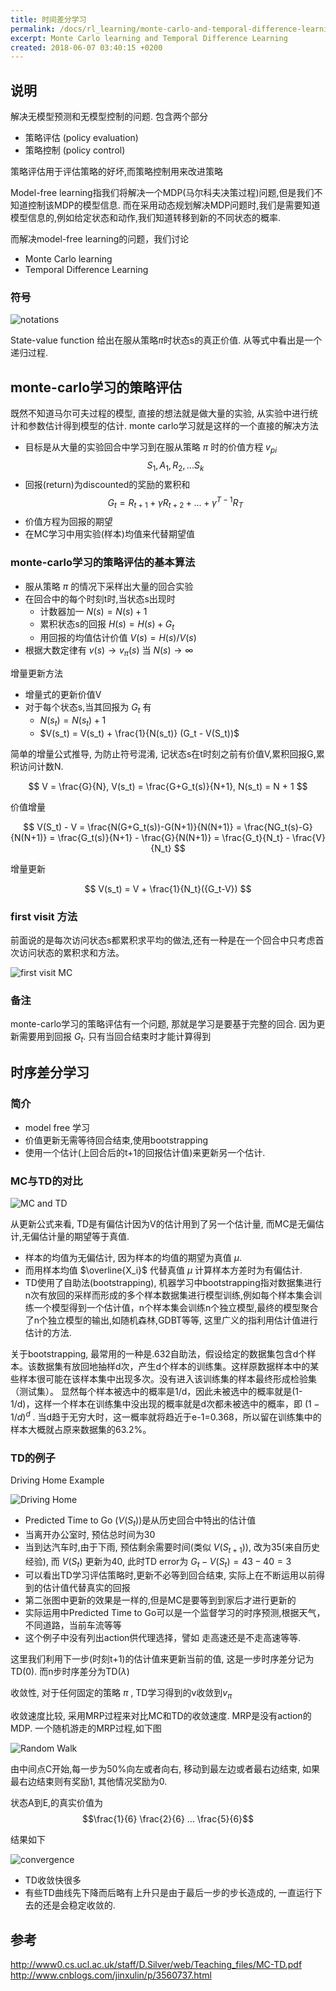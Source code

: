 ```yaml
---
title: 时间差分学习
permalink: /docs/rl_learning/monte-carlo-and-temporal-difference-learning/
excerpt: Monte Carlo learning and Temporal Difference Learning
created: 2018-06-07 03:40:15 +0200
---
```


## 说明

解决无模型预测和无模型控制的问题. 包含两个部分

* 策略评估 (policy evaluation)
* 策略控制 (policy control)

策略评估用于评估策略的好坏,而策略控制用来改进策略

Model-free learning指我们将解决一个MDP(马尔科夫决策过程)问题,但是我们不知道控制该MDP的模型信息. 而在采用动态规划解决MDP问题时,我们是需要知道模型信息的,例如给定状态和动作,我们知道转移到新的不同状态的概率.

而解决model-free learning的问题，我们讨论

* Monte Carlo learning
* Temporal Difference Learning

### 符号

![notations](assets/markdown-img-paste-20180607110757801.png)

State-value function 给出在服从策略$\pi$时状态s的真正价值. 从等式中看出是一个递归过程.

## monte-carlo学习的策略评估

既然不知道马尔可夫过程的模型, 直接的想法就是做大量的实验, 从实验中进行统计和参数估计得到模型的估计.
monte carlo学习就是这样的一个直接的解决方法

* 目标是从大量的实验回合中学习到在服从策略 $\pi$ 时的价值方程 $v_{pi}$
$$ S_1, A_1, R_2, ... S_k $$
* 回报(return)为discounted的奖励的累积和
$$ G_t = R_{t+1} + \gamma R_{t+2} + ... + \gamma^{T-1}R_T $$
* 价值方程为回报的期望
* 在MC学习中用实验(样本)均值来代替期望值

### monte-carlo学习的策略评估的基本算法

* 服从策略 $\pi$ 的情况下采样出大量的回合实验
* 在回合中的每个时刻t时,当状态s出现时
  + 计数器加一 $N(s) = N(s) + 1$
  + 累积状态s的回报 $H(s) = H(s) + G_t$
  + 用回报的均值估计价值 $V(s) = H(s)/V(s)$
* 根据大数定律有 $v(s) \rightarrow v_{\pi}(s)$ 当 $N(s) \rightarrow \infty$

增量更新方法

* 增量式的更新价值V
* 对于每个状态s,当其回报为 $G_t$ 有
  + $N(s_t) = N(s_t) + 1$
  + $V(s_t) = V(s_t) + \frac{1}{N(s_t)} (G_t - V(S_t))$


简单的增量公式推导, 为防止符号混淆, 记状态s在t时刻之前有价值V,累积回报G,累积访问计数N.

$$ V = \frac{G}{N}, V(s_t) = \frac{G+G_t(s)}{N+1}, N(s_t) = N + 1 $$

价值增量

$$ V(S_t) - V = \frac{N(G+G_t(s))-G(N+1)}{N(N+1)} = \frac{NG_t(s)-G}{N(N+1)} =  \frac{G_t(s)}{N+1} - \frac{G}{N(N+1)} = \frac{G_t}{N_t} -  \frac{V}{N_t} $$

增量更新

$$ V(s_t) = V + \frac{1}{N_t}({G_t-V}) $$

### first visit 方法

前面说的是每次访问状态s都累积求平均的做法,还有一种是在一个回合中只考虑首次访问状态的累积求和方法。

![first visit MC](assets/markdown-img-paste-20180608120348912.png)

### 备注

monte-carlo学习的策略评估有一个问题, 那就是学习是要基于完整的回合. 因为更新需要用到回报 $G_t$.
只有当回合结束时才能计算得到


## 时序差分学习

### 简介

* model free 学习
* 价值更新无需等待回合结束,使用bootstrapping
* 使用一个估计(上回合后的t+1的回报估计值)来更新另一个估计.

### MC与TD的对比

![MC and TD](assets/markdown-img-paste-2018061111035415.png)

从更新公式来看, TD是有偏估计因为V的估计用到了另一个估计量, 而MC是无偏估计,无偏估计量的期望等于真值.

* 样本的均值为无偏估计, 因为样本的均值的期望为真值 $\mu$.
* 而用样本均值 $\overline{X_i}$ 代替真值 $\mu$ 计算样本方差时为有偏估计.
* TD使用了自助法(bootstrapping), 机器学习中bootstrapping指对数据集进行n次有放回的采样而形成的多个样本数据集进行模型训练,例如每个样本集会训练一个模型得到一个估计值，n个样本集会训练n个独立模型,最终的模型聚合了n个独立模型的输出,如随机森林,GDBT等等, 这里广义的指利用估计值进行估计的方法.

关于bootstrapping, 最常用的一种是.632自助法，假设给定的数据集包含d个样本。该数据集有放回地抽样d次，产生d个样本的训练集。这样原数据样本中的某些样本很可能在该样本集中出现多次。没有进入该训练集的样本最终形成检验集（测试集）。 显然每个样本被选中的概率是1/d，因此未被选中的概率就是(1-1/d)，这样一个样本在训练集中没出现的概率就是d次都未被选中的概率，即 $(1-1/d)^d$ . 当d趋于无穷大时，这一概率就将趋近于e-1=0.368，所以留在训练集中的样本大概就占原来数据集的63.2%。

### TD的例子

Driving Home Example

![Driving Home](assets/markdown-img-paste-20180611111252105.png)

* Predicted Time to Go ($V(S_t)$)是从历史回合中特出的估计值
* 当离开办公室时, 预估总时间为30
* 当到达汽车时,由于下雨, 预估剩余需要时间(类似 $V(S_{t+1})$), 改为35(来自历史经验), 而 $V(S_t)$ 更新为40, 此时TD error为 $G_t - V(S_t) = 43-40 = 3$
* 可以看出TD学习评估策略时,更新不必等到回合结束, 实际上在不断运用以前得到的估计值代替真实的回报
* 第二张图中更新的效果是一样的,但是MC是要等到到家后才进行更新的
* 实际运用中Predicted Time to Go可以是一个监督学习的时序预测,根据天气，不同道路，当前车流等等
* 这个例子中没有列出action供代理选择，譬如 走高速还是不走高速等等.

这里我们利用下一步(时刻t+1)的估计值来更新当前的值, 这是一步时序差分记为TD(0). 而n步时序差分为TD($\lambda$)


收敛性, 对于任何固定的策略 $\pi$ , TD学习得到的v收敛到$v_\pi$

收敛速度比较, 采用MRP过程来对比MC和TD的收敛速度. MRP是没有action的MDP. 一个随机游走的MRP过程,如下图

![Random Walk](assets/markdown-img-paste-20180611170415359.png)

由中间点C开始,每一步为50%向左或者向右, 移动到最左边或者最右边结束, 如果最右边结束则有奖励1, 其他情况奖励为0.

状态A到E,的真实价值为
$$\frac{1}{6} \frac{2}{6} ... \frac{5}{6}$$

结果如下

![convergence](assets/markdown-img-paste-20180611170952832.png)

* TD收敛快很多
* 有些TD曲线先下降而后略有上升只是由于最后一步的步长造成的, 一直运行下去的还是会稳定收敛的.


## 参考

http://www0.cs.ucl.ac.uk/staff/D.Silver/web/Teaching_files/MC-TD.pdf
http://www.cnblogs.com/jinxulin/p/3560737.html
